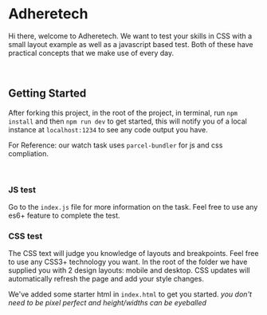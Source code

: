 # Adheretech

Hi there, welcome to Adheretech. We want to test your skills in CSS with a small layout example as well as a javascript based test.
Both of these have practical concepts that we make use of every day.

<br>

## Getting Started

After forking this project, in the root of the project, in terminal, run `npm install` and then `npm run dev` to get started, this will notify you of a local instance at `localhost:1234` to see any code output you have. 

For Reference: our watch task uses `parcel-bundler` for js and css compliation.

<br>

### JS test
Go to the `index.js` file for more information on the task. Feel free to use any es6+ feature to complete the test.

### CSS test

The CSS text will judge you knowledge of layouts and breakpoints. Feel free to use any CSS3+ technology you want. In the root of the folder we have supplied you with 2 design layouts: mobile and desktop. CSS updates will automatically refresh the page and add your style changes.

We've added some starter html in `index.html` to get you started.
_you don't need to be pixel perfect and height/widths can be eyeballed_

